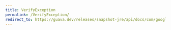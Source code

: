 ```yaml
---
title: VerifyException
permalink: /VerifyException/
redirect_to: https://guava.dev/releases/snapshot-jre/api/docs/com/google/common/base/VerifyException.html
---
```

